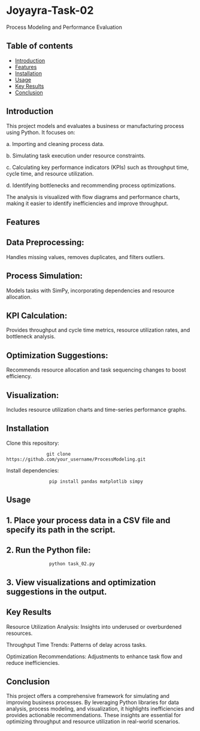# Joyayra-Task-02
Process Modeling and Performance Evaluation

## Table of contents
- [Introduction](Introduction)
- [Features](Features)
- [Installation](Installation)
- [Usage](Usage)
- [Key Results](Key_Results)
- [Conclusion](Conclusion)

## Introduction
This project models and evaluates a business or manufacturing process using Python. It focuses on:

a. Importing and cleaning process data.

b. Simulating task execution under resource constraints.

c. Calculating key performance indicators (KPIs) such as throughput time, cycle time, and resource utilization.

d. Identifying bottlenecks and recommending process optimizations.

The analysis is visualized with flow diagrams and performance charts, making it easier to identify inefficiencies and improve throughput.

## Features
## Data Preprocessing: 
Handles missing values, removes duplicates, and filters outliers.
## Process Simulation:
Models tasks with SimPy, incorporating dependencies and resource allocation.
## KPI Calculation:
Provides throughput and cycle time metrics, resource utilization rates, and bottleneck analysis.
##  Optimization Suggestions:
Recommends resource allocation and task sequencing changes to boost efficiency.
## Visualization: 
Includes resource utilization charts and time-series performance graphs.

## Installation
Clone this repository:

                   git clone https://github.com/your_username/ProcessModeling.git

Install dependencies:

                    pip install pandas matplotlib simpy

## Usage
## 1. Place your process data in a CSV file and specify its path in the script.

## 2. Run the Python file:

                    python task_02.py

## 3. View visualizations and optimization suggestions in the output.

## Key Results
Resource Utilization Analysis: Insights into underused or overburdened resources.

Throughput Time Trends: Patterns of delay across tasks.

Optimization Recommendations: Adjustments to enhance task flow and reduce inefficiencies.

## Conclusion
This project offers a comprehensive framework for simulating and improving business processes. By leveraging Python libraries for data analysis, process modeling, and visualization, it highlights inefficiencies and provides actionable recommendations. These insights are essential for optimizing throughput and resource utilization in real-world scenarios.
